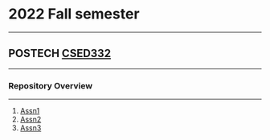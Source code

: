 # 2022 Fall semester
---
##  POSTECH [CSED332](http://pl.postech.ac.kr/~gla/cs332/)
---
### Repository Overview
---
1. [Assn1](./recfun/)
2. [Assn2](./funsets/)
3. [Assn3](./objsets/)
